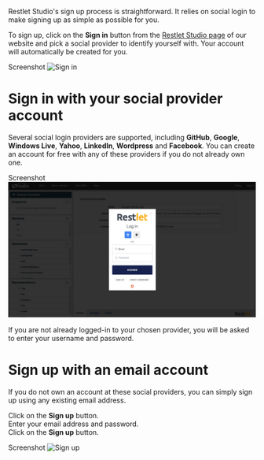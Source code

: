 
Restlet Studio's sign up process is straightforward. It relies on social login to make signing up as simple as possible for you.

To sign up, click on the **Sign in** button from the <a href="https://dhc.restlet.com/" target="_blank">Restlet Studio page</a> of our website and pick a social provider to identify yourself with. Your account will automatically be created for you.

Screenshot ![Sign in](images/sign-in-button.jpg "Sign in")

# Sign in with your social provider account  

Several social login providers are supported, including **GitHub**, **Google**, **Windows Live**, **Yahoo**, **LinkedIn**, **Wordpress** and **Facebook**. You can create an account for free with any of these providers if you do not already own one.

Screenshot ![Sign in](images/sign-in-page.jpg "Sign in")

If you are not already logged-in to your chosen provider, you will be asked to enter your username and password.

# Sign up with an email account

If you do not own an account at these social providers, you can simply sign up using any existing email address.

Click on the **Sign up** button.  
Enter your email address and password.  
Click on the **Sign up** button.

Screenshot ![Sign up](images/sign-up-via-email.jpg "Sign up")
